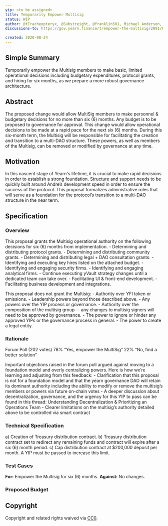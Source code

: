 ```yaml
---
yip: <to be assigned>
title: Temporarily Empower Multisig
status: WIP
author: @tTracheopteryx, @Substreight, @franklin501, Michael Anderson, Vance Spencer
discussions-to: https://gov.yearn.finance/t/empower-the-multisig/2891/68

created: 2020-08-24
---
```


<!--You can leave these HTML comments in your merged YIP and delete the visible duplicate text guides, they will not appear and may be helpful to refer to if you edit it again. This is the suggested template for new YIPs. Note that an YIP number will be assigned by an editor. When opening a pull request to submit your YIP, please use an abbreviated title in the filename, `yip-draft_title_abbrev.md`. The title should be 44 characters or less.-->
## Simple Summary
<!--"If you can't explain it simply, you don't understand it well enough." Simply describe the outcome the proposed changes intends to achieve. This should be non-technical and accessible to a casual community member.-->
Temporarily empower the Multisig members to make basic, limited operational decisions including budgetary expenditures, protocol grants, and hiring for six months, as we prepare a more robust governance architecture.

## Abstract
<!--A short (~200 word) description of the proposed change, the abstract should clearly describe the proposed change. This is what *will* be done if the YIP is implemented, not *why* it should be done or *how* it will be done. If the YIP proposes deploying a new contract, write, "we propose to deploy a new contract that will do x".-->
The proposed change would allow MultiSig members to make personnel & budgetary decisions for no more than six (6) months. Any budget is to be proposed to governance for approval. This change would allow operational decisions to be made at a rapid pace for the next six (6) months. During this six-month term, the Multisig will be responsible for facilitating the creation and transition to a multi-DAO structure. These powers, as well as members of the Multisig, can be removed or modified by governance at any time.

## Motivation
<!--This is the problem statement. This is the *why* of the YIP. It should clearly explain *why* the current state of the protocol is inadequate.  It is critical that you explain *why* the change is needed, if the YIP proposes changing how something is calculated, you must address *why* the current calculation is innaccurate or wrong. This is not the place to describe how the YIP will address the issue!-->
In this nascent stage of Yearn's lifetime, it is crucial to make rapid decisions in order to establish a strong foundation. Structure and support needs to be quickly built around Andre’s development speed in order to ensure the success of the protocol. This proposal formalizes administrative roles that will serve as a foundation for the protocol’s transition to a multi-DAO structure in the near term. 

## Specification
<!--The specification should describe the syntax and semantics of any new feature, there are five sections
1. Overview
2. Rationale
3. Technical Specification
4. Test Cases
5. Configurable Values
-->

### Overview
<!--This is a high level overview of *how* the YIP will solve the problem. The overview should clearly describe how the new feature will be implemented.-->
This proposal grants the Multisig operational authority on the following decisions for six (6) months from implementation. 
    - Determining and distributing protocol grants.
    - Determining and distributing community grants.
    - Determining and distributing legal + DAO consultation grants. 
    - Identifying and executing key hires listed on the attached budget.
    - Identifying and engaging security firms. 
    - Identifying and engaging analytical firms. 
    - Continue executing yVault strategy changes until a dedicated team can take over.
    - Facilitating UI & front-end development.
    - Facilitating business development and integrations. 

This proposal does not grant the Multisig: 
    - Authority over YFI token or emissions.
    - Leadership powers beyond those described above.
    - Any powers over the YIP process or governance.
    - Authority over the composition of the multisig group -- any changes to multisig signers will need to be approved by governance.
    - The power to ignore or hinder any approved YIPs or the governance process in general.
    - The power to create a legal entity.

### Rationale
<!--This is where you explain the reasoning behind how you propose to solve the problem. Why did you propose to implement the change in this way, what were the considerations and trade-offs. The rationale fleshes out what motivated the design and why particular design decisions were made. It should describe alternate designs that were considered and related work. The rationale may also provide evidence of consensus within the community, and should discuss important objections or concerns raised during discussion.-->
Forum Poll (202 votes)
78% “Yes, empower the MultiSig”
22% “No, find a better solution”

Important objections raised in the forum poll argued against moving to a foundation model and overly centralizing powers. Here is how we’re learning and adjusting from this feedback:
    - Clarification that this proposal is not for a foundation model and that the yearn governance DAO will retain its dominant authority including the ability to modify or     remove the multisig’s members or powers via future on-chain votes
    - A deeper discussion about decentralization, governance, and the urgency for this YIP to pass can be found in this thread: Understanding Decentralization & Prioritizing an Operations Team
    - Clearer limitations on the multisig’s authority detailed above to be controlled via smart contract

### Technical Specification
<!--The technical specification should outline the public API of the changes proposed. That is, changes to any of the interfaces yEarn Finance currently exposes or the creations of new ones.-->

a) Creation of Treasury distribution contract. 
b) Treasury distribution contract set to redirect any remaining funds and contract will expire after a six (6) month period. 
c) Cap distribution contract at $200,000 deposit per month. A YIP must be passed to increase this limit.

### Test Cases
**For:** Empower the Multisig for six (6) months.
**Against:** No changes.

### Proposed Budget


## Copyright
Copyright and related rights waived via [CC0](https://creativecommons.org/publicdomain/zero/1.0/).
